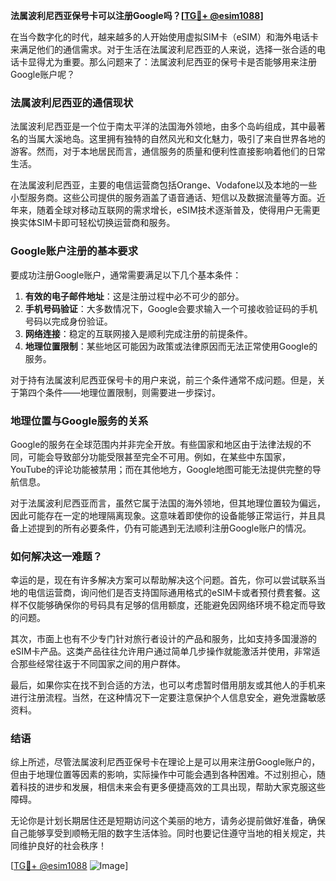 **法属波利尼西亚保号卡可以注册Google吗？[[TG💪+ @esim1088](https://t.me/s/esim1088)]**

在当今数字化的时代，越来越多的人开始使用虚拟SIM卡（eSIM）和海外电话卡来满足他们的通信需求。对于生活在法属波利尼西亚的人来说，选择一张合适的电话卡显得尤为重要。那么问题来了：法属波利尼西亚的保号卡是否能够用来注册Google账户呢？

### 法属波利尼西亚的通信现状

法属波利尼西亚是一个位于南太平洋的法国海外领地，由多个岛屿组成，其中最著名的当属大溪地岛。这里拥有独特的自然风光和文化魅力，吸引了来自世界各地的游客。然而，对于本地居民而言，通信服务的质量和便利性直接影响着他们的日常生活。

在法属波利尼西亚，主要的电信运营商包括Orange、Vodafone以及本地的一些小型服务商。这些公司提供的服务涵盖了语音通话、短信以及数据流量等方面。近年来，随着全球对移动互联网的需求增长，eSIM技术逐渐普及，使得用户无需更换实体SIM卡即可轻松切换运营商和服务。

### Google账户注册的基本要求

要成功注册Google账户，通常需要满足以下几个基本条件：

1. **有效的电子邮件地址**：这是注册过程中必不可少的部分。
2. **手机号码验证**：大多数情况下，Google会要求输入一个可接收验证码的手机号码以完成身份验证。
3. **网络连接**：稳定的互联网接入是顺利完成注册的前提条件。
4. **地理位置限制**：某些地区可能因为政策或法律原因而无法正常使用Google的服务。

对于持有法属波利尼西亚保号卡的用户来说，前三个条件通常不成问题。但是，关于第四个条件——地理位置限制，则需要进一步探讨。

### 地理位置与Google服务的关系

Google的服务在全球范围内并非完全开放。有些国家和地区由于法律法规的不同，可能会导致部分功能受限甚至完全不可用。例如，在某些中东国家，YouTube的评论功能被禁用；而在其他地方，Google地图可能无法提供完整的导航信息。

对于法属波利尼西亚而言，虽然它属于法国的海外领地，但其地理位置较为偏远，因此可能存在一定的地理隔离现象。这意味着即使你的设备能够正常运行，并且具备上述提到的所有必要条件，仍有可能遇到无法顺利注册Google账户的情况。

### 如何解决这一难题？

幸运的是，现在有许多解决方案可以帮助解决这个问题。首先，你可以尝试联系当地的电信运营商，询问他们是否支持国际通用格式的eSIM卡或者预付费套餐。这样不仅能够确保你的号码具有足够的信用额度，还能避免因网络环境不稳定而导致的问题。

其次，市面上也有不少专门针对旅行者设计的产品和服务，比如支持多国漫游的eSIM卡产品。这类产品往往允许用户通过简单几步操作就能激活并使用，非常适合那些经常往返于不同国家之间的用户群体。

最后，如果你实在找不到合适的方法，也可以考虑暂时借用朋友或其他人的手机来进行注册流程。当然，在这种情况下一定要注意保护个人信息安全，避免泄露敏感资料。

### 结语

综上所述，尽管法属波利尼西亚保号卡在理论上是可以用来注册Google账户的，但由于地理位置等因素的影响，实际操作中可能会遇到各种困难。不过别担心，随着科技的进步和发展，相信未来会有更多便捷高效的工具出现，帮助大家克服这些障碍。

无论你是计划长期居住还是短期访问这个美丽的地方，请务必提前做好准备，确保自己能够享受到顺畅无阻的数字生活体验。同时也要记住遵守当地的相关规定，共同维护良好的社会秩序！

[[TG💪+ @esim1088](https://t.me/s/esim1088) ![Image](https://i.postimg.cc/4NQfJmqS/Snipaste-2025-05-13-00-14-12.png)]